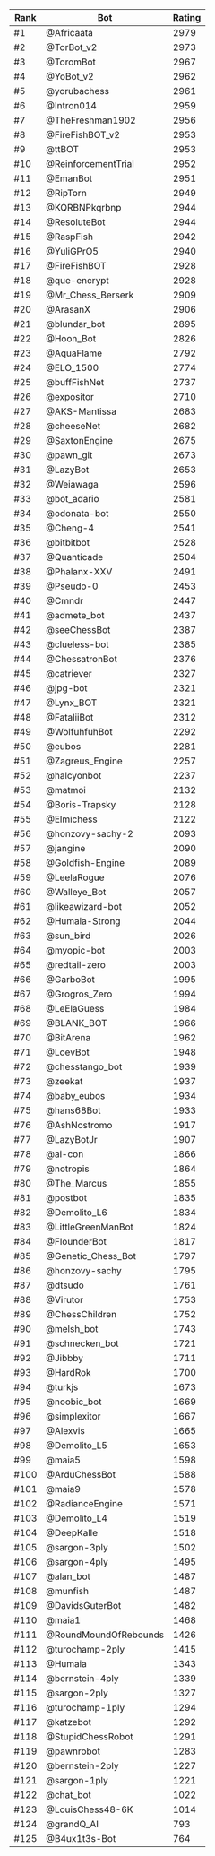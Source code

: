 Rank|Bot|Rating
---|---|---
#1|@Africaata|2979
#2|@TorBot_v2|2973
#3|@ToromBot|2967
#4|@YoBot_v2|2962
#5|@yorubachess|2961
#6|@Intron014|2959
#7|@TheFreshman1902|2956
#8|@FireFishBOT_v2|2953
#9|@ttBOT|2953
#10|@ReinforcementTrial|2952
#11|@EmanBot|2951
#12|@RipTorn|2949
#13|@KQRBNPkqrbnp|2944
#14|@ResoluteBot|2944
#15|@RaspFish|2942
#16|@YuliGPrO5|2940
#17|@FireFishBOT|2928
#18|@que-encrypt|2928
#19|@Mr_Chess_Berserk|2909
#20|@ArasanX|2906
#21|@blundar_bot|2895
#22|@Hoon_Bot|2826
#23|@AquaFlame|2792
#24|@ELO_1500|2774
#25|@buffFishNet|2737
#26|@expositor|2710
#27|@AKS-Mantissa|2683
#28|@cheeseNet|2682
#29|@SaxtonEngine|2675
#30|@pawn_git|2673
#31|@LazyBot|2653
#32|@Weiawaga|2596
#33|@bot_adario|2581
#34|@odonata-bot|2550
#35|@Cheng-4|2541
#36|@bitbitbot|2528
#37|@Quanticade|2504
#38|@Phalanx-XXV|2491
#39|@Pseudo-0|2453
#40|@Cmndr|2447
#41|@admete_bot|2437
#42|@seeChessBot|2387
#43|@clueless-bot|2385
#44|@ChessatronBot|2376
#45|@catriever|2327
#46|@jpg-bot|2321
#47|@Lynx_BOT|2321
#48|@FataliiBot|2312
#49|@WolfuhfuhBot|2292
#50|@eubos|2281
#51|@Zagreus_Engine|2257
#52|@halcyonbot|2237
#53|@matmoi|2132
#54|@Boris-Trapsky|2128
#55|@Elmichess|2122
#56|@honzovy-sachy-2|2093
#57|@jangine|2090
#58|@Goldfish-Engine|2089
#59|@LeelaRogue|2076
#60|@Walleye_Bot|2057
#61|@likeawizard-bot|2052
#62|@Humaia-Strong|2044
#63|@sun_bird|2026
#64|@myopic-bot|2003
#65|@redtail-zero|2003
#66|@GarboBot|1995
#67|@Grogros_Zero|1994
#68|@LeElaGuess|1984
#69|@BLANK_BOT|1966
#70|@BitArena|1962
#71|@LoevBot|1948
#72|@chesstango_bot|1939
#73|@zeekat|1937
#74|@baby_eubos|1934
#75|@hans68Bot|1933
#76|@AshNostromo|1917
#77|@LazyBotJr|1907
#78|@ai-con|1866
#79|@notropis|1864
#80|@The_Marcus|1855
#81|@postbot|1835
#82|@Demolito_L6|1834
#83|@LittleGreenManBot|1824
#84|@FlounderBot|1817
#85|@Genetic_Chess_Bot|1797
#86|@honzovy-sachy|1795
#87|@dtsudo|1761
#88|@Virutor|1753
#89|@ChessChildren|1752
#90|@melsh_bot|1743
#91|@schnecken_bot|1721
#92|@Jibbby|1711
#93|@HardRok|1700
#94|@turkjs|1673
#95|@noobic_bot|1669
#96|@simplexitor|1667
#97|@Alexvis|1665
#98|@Demolito_L5|1653
#99|@maia5|1598
#100|@ArduChessBot|1588
#101|@maia9|1578
#102|@RadianceEngine|1571
#103|@Demolito_L4|1519
#104|@DeepKalle|1518
#105|@sargon-3ply|1502
#106|@sargon-4ply|1495
#107|@alan_bot|1487
#108|@munfish|1487
#109|@DavidsGuterBot|1482
#110|@maia1|1468
#111|@RoundMoundOfRebounds|1426
#112|@turochamp-2ply|1415
#113|@Humaia|1343
#114|@bernstein-4ply|1339
#115|@sargon-2ply|1327
#116|@turochamp-1ply|1294
#117|@katzebot|1292
#118|@StupidChessRobot|1291
#119|@pawnrobot|1283
#120|@bernstein-2ply|1227
#121|@sargon-1ply|1221
#122|@chat_bot|1022
#123|@LouisChess48-6K|1014
#124|@grandQ_AI|793
#125|@B4ux1t3s-Bot|764
